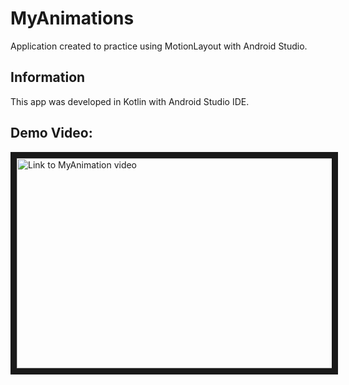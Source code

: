 # MyAnimations
Application created to practice using MotionLayout with Android Studio.

## Information
This app was developed in Kotlin with Android Studio IDE.

## Demo Video:
<a href="http://www.youtube.com/watch?feature=player_embedded&v=ScPKEnVAp_I"
target="_blank"><img src="https://github.com/AironGomes/Imagens/blob/main/myAnimation.JPG" 
alt="Link to MyAnimation video" width="596" height="336" border="10" /></a>
